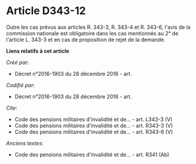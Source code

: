 # Article D343-12

Outre les cas prévus aux articles R. 343-3, R. 343-4 et R. 343-6, l'avis de la commission nationale est obligatoire dans les
cas mentionnés au 2° de l'article L. 343-3 et en cas de proposition de rejet de la demande.

**Liens relatifs à cet article**

_Créé par_:

  - Décret n°2016-1903 du 28 décembre 2016 - art.

_Codifié par_:

  - Décret n°2016-1903 du 28 décembre 2016 - art.

_Cite_:

  - Code des pensions militaires d'invalidité et de... - art. L343-3 (V)
  - Code des pensions militaires d'invalidité et de... - art. R343-3 (V)
  - Code des pensions militaires d'invalidité et de... - art. R343-6 (V)

_Anciens textes_:

  - Code des pensions militaires d'invalidité et de... - art. R341 (Ab)
